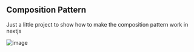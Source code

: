 ## Composition Pattern

Just a little project to show how to make the composition pattern work in nextjs

![image](https://github.com/MatheusShirakawa/composition-pattern/assets/25479379/74b7f789-58e6-4c2c-be8d-58f26d16431c)

